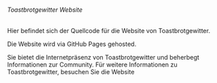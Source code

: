 ###### Toastbrotgewitter Website ######

Hier befindet sich der Quellcode für die Website von Toastbrotgewitter.

Die Website wird via GitHub Pages gehosted.

Sie bietet die Internetpräsenz von Toastbrotgewitter und beherbegt Informationen zur Community.
Für weitere Informationen zu Toastbrotgewitter, besuchen Sie die Website
